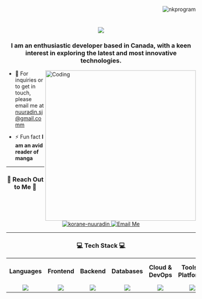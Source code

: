 <p align="right"> <img src="https://komarev.com/ghpvc/?username=nkprogram&label=Profile%20views&color=0e75b6&style=flat" alt="nkprogram" /> </p>

<h1 align="center">
    <img src="https://readme-typing-svg.herokuapp.com/?font=Courgette&size=40&center=true&vCenter=true&width=500&height=70&duration=4000&lines=Hello+and+Welcome+✌️;+I'm+Nuuradin+Korane!;&color=FFF81E" />
</h1>

<h3 align="center">I am an enthusiastic developer based in Canada, with a keen interest in exploring the latest and most innovative technologies.</h3>

<img align="right" alt="Coding" width="400" src="https://media.giphy.com/media/JqmupuTVZYaQX5s094/giphy.gif">

- 📩 For inquiries or to get in touch, please email me at nuuradin.sj@gmail.comm

- ⚡ Fun fact **I am an avid reader of manga**


 <hr/>
 
<h3 align="Center">🤗 Reach Out to Me 🤗</h3>
<div align="center">
    <a href="https://linkedin.com/in/korane-nuuradin">
        <img src="https://img.shields.io/badge/LinkedIn-0077B5?style=for-the-badge&logo=linkedin&logoColor=white" alt="korane-nuuradin" />
    </a>
   <a href="mailto:nuuradin.sj@gmail.com">
    <img src="https://img.shields.io/badge/Gmail-333333?style=for-the-badge&logo=gmail&logoColor=red" alt="Email Me" />
  </a>
</div>




<hr/>
<h3 align="center">💻 Tech Stack 💻</h3>

<table align="center">
  <tr>
    <th>Languages</th>
    <th>Frontend</th>
    <th>Backend</th>
    <th>Databases</th>
    <th>Cloud & DevOps</th>
    <th>Tools & Platforms</th>
    <th>AI / ML</th>
  </tr>
  <tr>
    <!-- Languages -->
    <td align="center">
      <img src="https://skillicons.dev/icons?i=python,java,javascript,typescript,go,c,cs,cpp" />
    </td>
    <!-- Frontend -->
    <td align="center">
      <img src="https://skillicons.dev/icons?i=html,css,react,vue,tailwind" />
    </td>
    <!-- Backend -->
    <td align="center">
      <img src="https://skillicons.dev/icons?i=nodejs,flask,django,express" />
    </td>
    <!-- Databases -->
    <td align="center">
      <img src="https://skillicons.dev/icons?i=mongodb,mysql,postgres,sqlite,firebase,supabase" />
    </td>
    <!-- Cloud & DevOps -->
    <td align="center">
      <img src="https://skillicons.dev/icons?i=aws,heroku,docker,azure,githubactions" />
    </td>
    <!-- Tools & Platforms -->
    <td align="center">
      <img src="https://skillicons.dev/icons?i=git,github,linux,vscode,pycharm,androidstudio,anaconda,gradle,visualstudio" />
    </td>
    <!-- AI / ML -->
    <td align="center">
      <img src="https://skillicons.dev/icons?i=pytorch,matlab,tensorflow" />
    </td>
  </tr>
</table>

